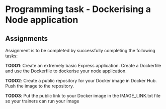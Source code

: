 # Programming task - Dockerising a Node application

## Assignments
Assignment is to be completed by successfully completing the following tasks:

**TODO1**: Create an extremely basic Express application. Create a Dockerfile and use the Dockerfile to dockerise your node application.

**TODO2**: Create a public repository for your Docker image in Docker Hub. Push the image to the repository.

**TODO3**: Put the public link to your Docker image in the IMAGE_LINK.txt file so your trainers can run your image